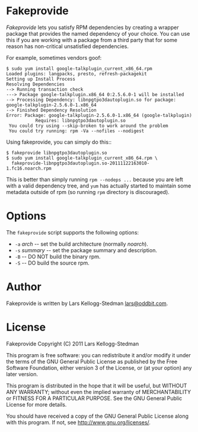 Fakeprovide
===========

*Fakeprovide* lets you satisfy RPM dependencies by creating a wrapper
package that provides the named dependency of your choice.  You can use
this if you are working with a package from a third party that for some
reason has non-critical unsatisfied dependencies.

For example, sometimes vendors goof:

    $ sudo yum install google-talkplugin_current_x86_64.rpm
    Loaded plugins: langpacks, presto, refresh-packagekit
    Setting up Install Process
    Resolving Dependencies
    --> Running transaction check
    ---> Package google-talkplugin.x86_64 0:2.5.6.0-1 will be installed
    --> Processing Dependency: libnpgtpo3dautoplugin.so for package: google-talkplugin-2.5.6.0-1.x86_64
    --> Finished Dependency Resolution
    Error: Package: google-talkplugin-2.5.6.0-1.x86_64 (google-talkplugin)
               Requires: libnpgtpo3dautoplugin.so
     You could try using --skip-broken to work around the problem
     You could try running: rpm -Va --nofiles --nodigest

Using fakeprovide, you can simply do this::

    $ fakeprovide libnpgtpo3dautoplugin.so
    $ sudo yum install google-talkplugin_current_x86_64.rpm \
      fakeprovide-libnpgtpo3dautoplugin.so-20111122163010-1.fc16.noarch.rpm

This is better than simply running `rpm --nodeps ...` because you are left
with a valid dependency tree, and `yum` has actually started to maintain some
metadata outside of rpm (so running `rpm` directory is discouraged).

Options
=======

The `fakeprovide` script supports the following options:

- `-a` *arch* -- set the build architecture (normally *noarch*).
- `-s` *summary* -- set the package summary and description.
- `-B` -- DO NOT build the binary rpm.
- `-S` -- DO build the source rpm.

Author
======

Fakeprovide is written by Lars Kellogg-Stedman <lars@oddbit.com>.

License
=======

Fakeprovide
Copyright (C) 2011 Lars Kellogg-Stedman

This program is free software: you can redistribute it and/or modify
it under the terms of the GNU General Public License as published by
the Free Software Foundation, either version 3 of the License, or
(at your option) any later version.

This program is distributed in the hope that it will be useful,
but WITHOUT ANY WARRANTY; without even the implied warranty of
MERCHANTABILITY or FITNESS FOR A PARTICULAR PURPOSE.  See the
GNU General Public License for more details.

You should have received a copy of the GNU General Public License
along with this program.  If not, see <http://www.gnu.org/licenses/>.

